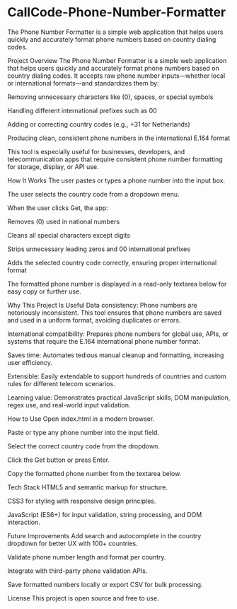 # CallCode-Phone-Number-Formatter
The Phone Number Formatter is a simple web application that helps users quickly and accurately format phone numbers based on country dialing codes.


Project Overview
The Phone Number Formatter is a simple web application that helps users quickly and accurately format phone numbers based on country dialing codes.
It accepts raw phone number inputs—whether local or international formats—and standardizes them by:

Removing unnecessary characters like (0), spaces, or special symbols

Handling different international prefixes such as 00

Adding or correcting country codes (e.g., +31 for Netherlands)

Producing clean, consistent phone numbers in the international E.164 format

This tool is especially useful for businesses, developers, and telecommunication apps that require consistent phone number formatting for storage, display, or API use.

How It Works
The user pastes or types a phone number into the input box.

The user selects the country code from a dropdown menu.

When the user clicks Get, the app:

Removes (0) used in national numbers

Cleans all special characters except digits

Strips unnecessary leading zeros and 00 international prefixes

Adds the selected country code correctly, ensuring proper international format

The formatted phone number is displayed in a read-only textarea below for easy copy or further use.

Why This Project Is Useful
Data consistency: Phone numbers are notoriously inconsistent. This tool ensures that phone numbers are saved and used in a uniform format, avoiding duplicates or errors.

International compatibility: Prepares phone numbers for global use, APIs, or systems that require the E.164 international phone number format.

Saves time: Automates tedious manual cleanup and formatting, increasing user efficiency.

Extensible: Easily extendable to support hundreds of countries and custom rules for different telecom scenarios.

Learning value: Demonstrates practical JavaScript skills, DOM manipulation, regex use, and real-world input validation.

How to Use
Open index.html in a modern browser.

Paste or type any phone number into the input field.

Select the correct country code from the dropdown.

Click the Get button or press Enter.

Copy the formatted phone number from the textarea below.

Tech Stack
HTML5 and semantic markup for structure.

CSS3 for styling with responsive design principles.

JavaScript (ES6+) for input validation, string processing, and DOM interaction.

Future Improvements
Add search and autocomplete in the country dropdown for better UX with 100+ countries.

Validate phone number length and format per country.

Integrate with third-party phone validation APIs.

Save formatted numbers locally or export CSV for bulk processing.

License
This project is open source and free to use.
